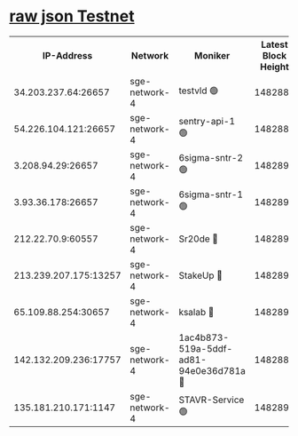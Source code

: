 
[raw json Testnet](https://rpc-check.sget.stavr.tech/sget/rpc-sget-result.json)
=


<table><tr><th>IP-Address</th><th>Network</th><th>Moniker</th><th>Latest Block Height</th><th>Earliest Block Height</th><th>Catching Up</th><th>Tx Index</th><th>Voting Power</th><th>Scan Time</th></tr><tr><td>34.203.237.64:26657</td><td>sge-network-4</td><td>testvld 🟢</td><td>1482886</td><td>1</td><td>False</td><td>on</td><td>0</td><td>2024-02-09T01:57:02.990187192UTC</td></tr><tr><td>54.226.104.121:26657</td><td>sge-network-4</td><td>sentry-api-1 🟢</td><td>1482888</td><td>1</td><td>False</td><td>on</td><td>0</td><td>2024-02-09T01:57:16.169695380UTC</td></tr><tr><td>3.208.94.29:26657</td><td>sge-network-4</td><td>6sigma-sntr-2 🟢</td><td>1482890</td><td>1</td><td>False</td><td>on</td><td>0</td><td>2024-02-09T01:57:26.527100016UTC</td></tr><tr><td>3.93.36.178:26657</td><td>sge-network-4</td><td>6sigma-sntr-1 🟢</td><td>1482891</td><td>1</td><td>False</td><td>on</td><td>0</td><td>2024-02-09T01:57:29.274825289UTC</td></tr><tr><td>212.22.70.9:60557</td><td>sge-network-4</td><td>Sr20de 🔴</td><td>1482891</td><td>138001</td><td>False</td><td>on</td><td>104</td><td>2024-02-09T01:57:34.255018752UTC</td></tr><tr><td>213.239.207.175:13257</td><td>sge-network-4</td><td>StakeUp 🔴</td><td>1482890</td><td>411001</td><td>False</td><td>off</td><td>100</td><td>2024-02-09T01:57:25.312337039UTC</td></tr><tr><td>65.109.88.254:30657</td><td>sge-network-4</td><td>ksalab 🔴</td><td>1482891</td><td>890001</td><td>False</td><td>off</td><td>1832</td><td>2024-02-09T01:57:31.694195591UTC</td></tr><tr><td>142.132.209.236:17757</td><td>sge-network-4</td><td>1ac4b873-519a-5ddf-ad81-94e0e36d781a 🔴</td><td>1482887</td><td>1470001</td><td>False</td><td>on</td><td>500</td><td>2024-02-09T01:57:09.424853667UTC</td></tr><tr><td>135.181.210.171:1147</td><td>sge-network-4</td><td>STAVR-Service 🟢</td><td>1482890</td><td>1480001</td><td>False</td><td>on</td><td>0</td><td>2024-02-09T01:57:25.807324978UTC</td></tr></table>

